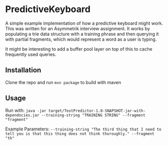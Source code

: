 # PredictiveKeyboard

A simple example implementation of how a predictive keyboard might work. This was written for an Asymmetrik interview
assignment. It works by populating a trie data structure with a training phrase and then querying it with partial
fragments, which would represent a word as a user is typing.

It might be interesting to add a buffer pool layer on top of this to cache frequently used queries.
## 

## Installation

Clone the repo and run `mvn package` to build with maven

## Usage

Run with:
`java -jar target/TextPredictor-1.0-SNAPSHOT-jar-with-dependncies.jar --training-string "TRAINING STRING" --fragment "fragment"`

Example Parameters:
`--training-string "The third thing that I need to tell you is that this thing does not think thoroughly." --fragment "th"`